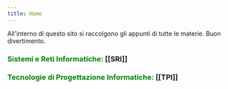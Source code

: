 ```yaml
---
title: Home
---
```

All'interno di questo sito si raccolgono gli appunti di tutte le materie. Buon divertimento.

### <span style="color:green"> Sistemi e Reti Informatiche: </SPAN> [[SRI]]

### <span style="color:green"> Tecnologie di Progettazione Informatiche: </span> [[TPI]]




